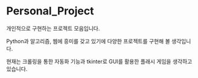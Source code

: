 # Personal_Project
개인적으로 구현하는 프로젝트 모음입니다.

Python과 알고리즘, 웹에 흥미를 갖고 있기에 다양한 프로젝트를 구현해 볼 생각입니다.

현재는 크롤링을 통한 자동화 기능과 tkinter로 GUI를 활용한 플래시 게임을 생각하고 있습니다.
